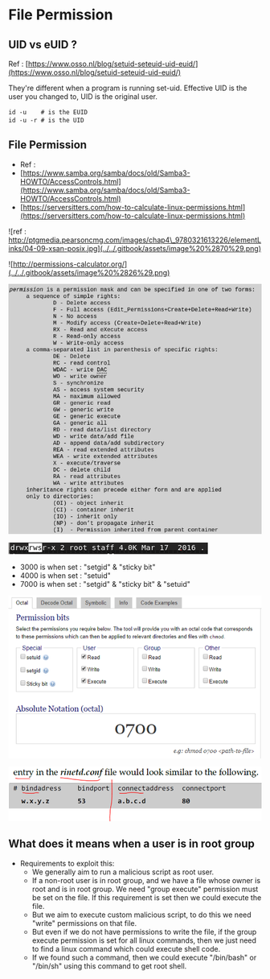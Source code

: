 # File Permission

## UID vs eUID ?

Ref : [https://www.osso.nl/blog/setuid-seteuid-uid-euid/](https://www.osso.nl/blog/setuid-seteuid-uid-euid/)

They're different when a program is running set-uid. Effective UID is the user you changed to, UID is the original user.

```text
id -u    # is the EUID
id -u -r # is the UID
```

## File Permission

* Ref :
*  [https://www.samba.org/samba/docs/old/Samba3-HOWTO/AccessControls.html](https://www.samba.org/samba/docs/old/Samba3-HOWTO/AccessControls.html)
* [https://serversitters.com/how-to-calculate-linux-permissions.html](https://serversitters.com/how-to-calculate-linux-permissions.html)



![ref : http://ptgmedia.pearsoncmg.com/images/chap4\_9780321613226/elementLinks/04-09-xsan-posix.jpg](../../.gitbook/assets/image%20%2870%29.png)

![http://permissions-calculator.org/](../../.gitbook/assets/image%20%2826%29.png)

![1000](../../.gitbook/assets/image%20%2853%29.png)

![2000](../../.gitbook/assets/image%20%2883%29.png)

* 3000 is when set : "setgid" & "sticky bit"
* 4000 is when set : "setuid"
* 7000 is when set : "setgid" & "sticky bit" & "setuid"

![](../../.gitbook/assets/image%20%2874%29.png)

![](../../.gitbook/assets/image%20%2852%29.png)

## What does it means when a user is in root group

* Requirements to exploit this:
  * We generally aim to run a malicious script as root user.
  * If a non-root user is in root group, and we have a file whose owner is root and is in root group. We need "group execute" permission must be set on the file. If this requirement is set then we could execute the file.
  * But we aim to execute custom malicious script, to do this we need "write" permissions on that file.
  * But even if we do not have permissions to write the file, if the group execute permission is set for all linux commands, then we just need to find a linux command which could execute shell code.
  * If we found such a command, then we could execute "/bin/bash" or "/bin/sh" using this command to get root shell. 

